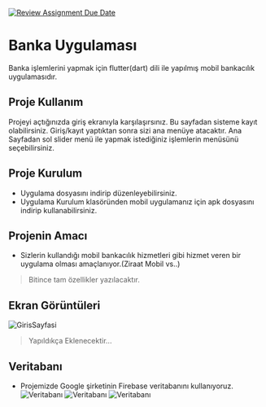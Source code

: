 [![Review Assignment Due Date](https://classroom.github.com/assets/deadline-readme-button-24ddc0f5d75046c5622901739e7c5dd533143b0c8e959d652212380cedb1ea36.svg)](https://classroom.github.com/a/uelKf0-p)
# Banka Uygulaması
Banka işlemlerini yapmak için flutter(dart) dili ile yapılmış mobil bankacılık uygulamasıdır.
## Proje Kullanım
Projeyi açtığınızda giriş ekranıyla karşılaşırsınız. Bu sayfadan sisteme kayıt olabilirsiniz. Giriş/kayıt yaptıktan sonra sizi ana menüye atacaktır. Ana Sayfadan sol slider menü ile yapmak istediğiniz işlemlerin menüsünü seçebilirsiniz.
## Proje Kurulum
* Uygulama dosyasını indirip düzenleyebilirsiniz.
* Uygulama Kurulum klasöründen mobil uygulamanız için apk dosyasını indirip kullanabilirsiniz.
## Projenin Amacı
* Sizlerin kullandığı mobil bankacılık hizmetleri gibi hizmet veren bir uygulama olması amaçlanıyor.(Ziraat Mobil vs..)
> Bitince tam özellikler yazılacaktır.
## Ekran Görüntüleri
![GirisSayfasi]([https://github.com/Iskenderun-Technical-University/donem-projesi-cumaliyelbiz/blob/main/Ekran%20G%C3%B6r%C3%BCnt%C3%BCleri/giris_sayfasi.jpg](https://github.com/cumaliyelbiz/BankaUygulamasi/blob/main/Proje%20Videosu.mp4))


> Yapıldıkça Eklenecektir...
## Veritabanı
- Projemizde Google şirketinin Firebase veritabanını kullanıyoruz.
![Veritabanı](https://github.com/Iskenderun-Technical-University/donem-projesi-cumaliyelbiz/blob/main/Ekran%20G%C3%B6r%C3%BCnt%C3%BCleri/veritaban%C4%B1.PNG)
![Veritabanı](https://github.com/Iskenderun-Technical-University/donem-projesi-cumaliyelbiz/blob/main/Ekran%20G%C3%B6r%C3%BCnt%C3%BCleri/veritaban%C4%B12.PNG)
![Veritabanı](https://github.com/Iskenderun-Technical-University/donem-projesi-cumaliyelbiz/blob/main/Ekran%20G%C3%B6r%C3%BCnt%C3%BCleri/veritaban%C4%B13.PNG)
